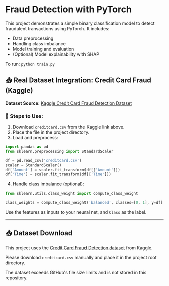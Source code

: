 # Fraud Detection with PyTorch

This project demonstrates a simple binary classification model to detect fraudulent transactions using PyTorch. It includes:
- Data preprocessing
- Handling class imbalance
- Model training and evaluation
- (Optional) Model explainability with SHAP

To run: `python train.py`

## 📥 Real Dataset Integration: Credit Card Fraud (Kaggle)

**Dataset Source:** [Kaggle Credit Card Fraud Detection Dataset](https://www.kaggle.com/datasets/mlg-ulb/creditcardfraud)

### 🔄 Steps to Use:
1. Download `creditcard.csv` from the Kaggle link above.
2. Place the file in the project directory.
3. Load and preprocess:
```python
import pandas as pd
from sklearn.preprocessing import StandardScaler

df = pd.read_csv('creditcard.csv')
scaler = StandardScaler()
df['Amount'] = scaler.fit_transform(df[['Amount']])
df['Time'] = scaler.fit_transform(df[['Time']])
```
4. Handle class imbalance (optional):
```python
from sklearn.utils.class_weight import compute_class_weight

class_weights = compute_class_weight('balanced', classes=[0, 1], y=df['Class'])
```

Use the features as inputs to your neural net, and `Class` as the label.

---

## 📥 Dataset Download

This project uses the [Credit Card Fraud Detection dataset](https://www.kaggle.com/datasets/mlg-ulb/creditcardfraud) from Kaggle.

Please download `creditcard.csv` manually and place it in the project root directory.

The dataset exceeds GitHub's file size limits and is not stored in this repository.
